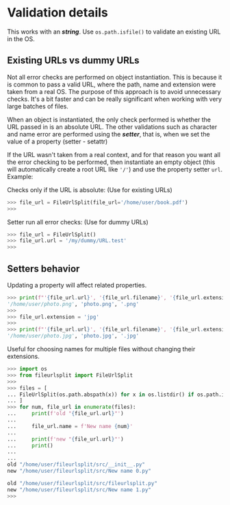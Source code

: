 # Validation details

This works with an ***string***. Use `os.path.isfile()` to validate
an existing URL in the OS.

## Existing URLs vs dummy URLs
Not all error checks are performed on object instantiation.
This is because it is common to pass a valid URL, where the path, name and
extension were taken from a real OS. The purpose of this approach is to avoid
unnecessary checks. It's a bit faster and can be really significant when
working with very large batches of files.

When an object is instantiated, the only check performed is whether the URL
passed in is an absolute URL. The other validations such as character and name
error are performed using the ***setter***, that is, when we set the value of a
property (setter - setattr)

If the URL wasn't taken from a real context, and for that reason you want all
the error checking to be performed, then instantiate an empty object
(this will automatically create a root URL like `'/'`) and use the property
setter `url`. Example:

Checks only if the URL is absolute: (Use for existing URLs)
```Python
>>> file_url = FileUrlSplit(file_url='/home/user/book.pdf')
>>>
```

Setter run all error checks: (Use for dummy URLs)
```Python
>>> file_url = FileUrlSplit()
>>> file_url.url = '/my/dummy/URL.test'
>>>
```
## Setters behavior
Updating a property will affect related properties.
```Python
>>> print(f"'{file_url.url}', '{file_url.filename}', '{file_url.extension}'")
'/home/user/photo.png', 'photo.png', '.png'
>>>
>>> file_url.extension = 'jpg'
>>>
>>> print(f"'{file_url.url}', '{file_url.filename}', '{file_url.extension}'")
'/home/user/photo.jpg', 'photo.jpg', '.jpg'
```
Useful for choosing names for multiple files without changing their extensions.
```Python
>>> import os
>>> from fileurlsplit import FileUrlSplit
>>>
>>> files = [
... FileUrlSplit(os.path.abspath(x)) for x in os.listdir() if os.path.isfile(x)
... ]
>>> for num, file_url in enumerate(files):
...     print(f'old "{file_url.url}"')
...
...     file_url.name = f'New name {num}'
...
...     print(f'new "{file_url.url}"')
...     print()
...
...
old "/home/user/fileurlsplit/src/__init__.py"
new "/home/user/fileurlsplit/src/New name 0.py"

old "/home/user/fileurlsplit/src/fileurlsplit.py"
new "/home/user/fileurlsplit/src/New name 1.py"
>>>
```

